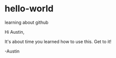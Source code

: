 # hello-world
learning about github

Hi Austin,

It's about time you learned how to use this. Get to it!

-Austin
